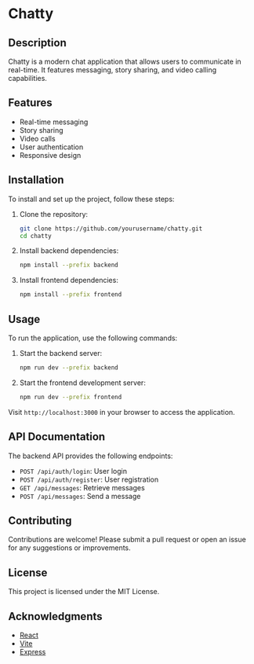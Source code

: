 # Chatty

## Description
Chatty is a modern chat application that allows users to communicate in real-time. It features messaging, story sharing, and video calling capabilities.

## Features
- Real-time messaging
- Story sharing
- Video calls
- User authentication
- Responsive design

## Installation
To install and set up the project, follow these steps:

1. Clone the repository:
   ```bash
   git clone https://github.com/yourusername/chatty.git
   cd chatty
   ```

2. Install backend dependencies:
   ```bash
   npm install --prefix backend
   ```

3. Install frontend dependencies:
   ```bash
   npm install --prefix frontend
   ```

## Usage
To run the application, use the following commands:

1. Start the backend server:
   ```bash
   npm run dev --prefix backend
   ```

2. Start the frontend development server:
   ```bash
   npm run dev --prefix frontend
   ```

Visit `http://localhost:3000` in your browser to access the application.

## API Documentation
The backend API provides the following endpoints:
- `POST /api/auth/login`: User login
- `POST /api/auth/register`: User registration
- `GET /api/messages`: Retrieve messages
- `POST /api/messages`: Send a message

## Contributing
Contributions are welcome! Please submit a pull request or open an issue for any suggestions or improvements.

## License
This project is licensed under the MIT License.

## Acknowledgments
- [React](https://reactjs.org/)
- [Vite](https://vitejs.dev/)
- [Express](https://expressjs.com/)
